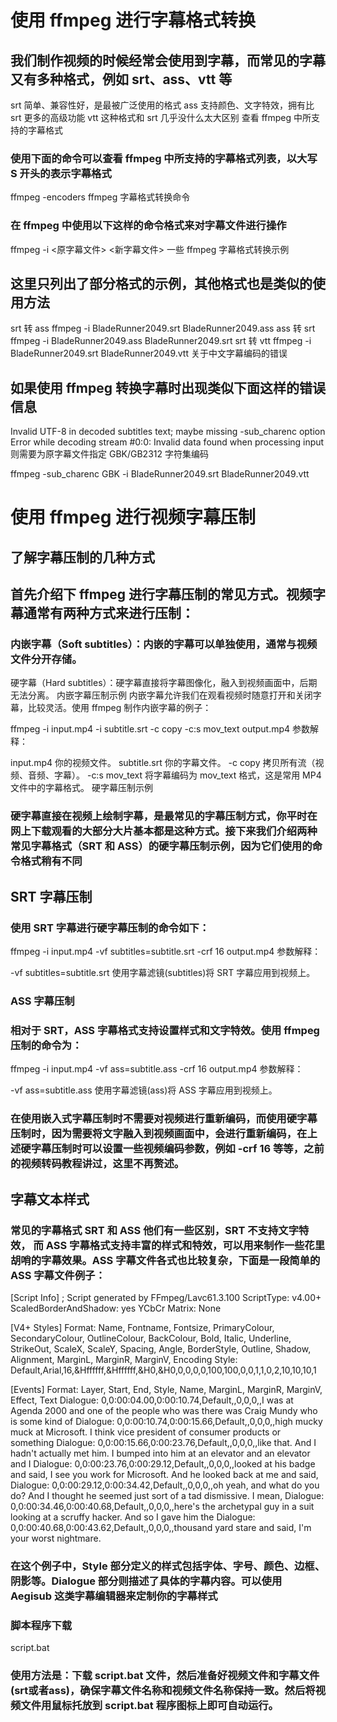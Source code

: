 # 使用 ffmpeg 进行字幕格式转换
## 我们制作视频的时候经常会使用到字幕，而常见的字幕又有多种格式，例如 srt、ass、vtt 等

srt 简单、兼容性好，是最被广泛使用的格式
ass 支持颜色、文字特效，拥有比 srt 更多的高级功能
vtt 这种格式和 srt 几乎没什么太大区别
查看 ffmpeg 中所支持的字幕格式
### 使用下面的命令可以查看 ffmpeg 中所支持的字幕格式列表，以大写 S 开头的表示字幕格式

ffmpeg -encoders
ffmpeg 字幕格式转换命令
### 在 ffmpeg 中使用以下这样的命令格式来对字幕文件进行操作

ffmpeg -i <原字幕文件> <新字幕文件>
一些 ffmpeg 字幕格式转换示例

## 这里只列出了部分格式的示例，其他格式也是类似的使用方法

srt 转 ass
ffmpeg -i BladeRunner2049.srt BladeRunner2049.ass
ass 转 srt
ffmpeg -i BladeRunner2049.ass BladeRunner2049.srt
srt 转 vtt
ffmpeg -i BladeRunner2049.srt BladeRunner2049.vtt
关于中文字幕编码的错误

## 如果使用 ffmpeg 转换字幕时出现类似下面这样的错误信息

Invalid UTF-8 in decoded subtitles text; maybe missing -sub_charenc option
Error while decoding stream #0:0: Invalid data found when processing input
则需要为原字幕文件指定 GBK/GB2312 字符集编码

ffmpeg -sub_charenc GBK -i BladeRunner2049.srt BladeRunner2049.vtt


# 使用 ffmpeg 进行视频字幕压制

## 了解字幕压制的几种方式
## 首先介绍下 ffmpeg 进行字幕压制的常见方式。视频字幕通常有两种方式来进行压制：

### 内嵌字幕（Soft subtitles）：内嵌的字幕可以单独使用，通常与视频文件分开存储。
硬字幕（Hard subtitles）：硬字幕直接将字幕图像化，融入到视频画面中，后期无法分离。
内嵌字幕压制示例
内嵌字幕允许我们在观看视频时随意打开和关闭字幕，比较灵活。使用 ffmpeg 制作内嵌字幕的例子：

ffmpeg -i input.mp4 -i subtitle.srt -c copy -c:s mov_text output.mp4
参数解释：

input.mp4 你的视频文件。
subtitle.srt 你的字幕文件。
-c copy 拷贝所有流（视频、音频、字幕）。
-c:s mov_text 将字幕编码为 mov_text 格式，这是常用 MP4 文件中的字幕格式。
硬字幕压制示例
### 硬字幕直接在视频上绘制字幕，是最常见的字幕压制方式，你平时在网上下载观看的大部分大片基本都是这种方式。接下来我们介绍两种常见字幕格式（SRT 和 ASS）的硬字幕压制示例，因为它们使用的命令格式稍有不同

## SRT 字幕压制
### 使用 SRT 字幕进行硬字幕压制的命令如下：

ffmpeg -i input.mp4 -vf subtitles=subtitle.srt -crf 16 output.mp4
参数解释：

-vf subtitles=subtitle.srt 使用字幕滤镜(subtitles)将 SRT 字幕应用到视频上。
### ASS 字幕压制
### 相对于 SRT，ASS 字幕格式支持设置样式和文字特效。使用 ffmpeg 压制的命令为：

ffmpeg -i input.mp4 -vf ass=subtitle.ass -crf 16 output.mp4
参数解释：

-vf ass=subtitle.ass 使用字幕滤镜(ass)将 ASS 字幕应用到视频上。
### 在使用嵌入式字幕压制时不需要对视频进行重新编码，而使用硬字幕压制时，因为需要将文字融入到视频画面中，会进行重新编码，在上述硬字幕压制时可以设置一些视频编码参数，例如 -crf 16 等等，之前的视频转码教程讲过，这里不再赘述。

## 字幕文本样式
### 常见的字幕格式 SRT 和 ASS 他们有一些区别，SRT 不支持文字特效， 而 ASS 字幕格式支持丰富的样式和特效，可以用来制作一些花里胡哨的字幕效果。ASS 字幕文件各式也比较复杂，下面是一段简单的 ASS 字幕文件例子：

[Script Info]
; Script generated by FFmpeg/Lavc61.3.100
ScriptType: v4.00+
ScaledBorderAndShadow: yes
YCbCr Matrix: None

[V4+ Styles]
Format: Name, Fontname, Fontsize, PrimaryColour, SecondaryColour, OutlineColour, BackColour, Bold, Italic, Underline, StrikeOut, ScaleX, ScaleY, Spacing, Angle, BorderStyle, Outline, Shadow, Alignment, MarginL, MarginR, MarginV, Encoding
Style: Default,Arial,16,&Hffffff,&Hffffff,&H0,&H0,0,0,0,0,100,100,0,0,1,1,0,2,10,10,10,1

[Events]
Format: Layer, Start, End, Style, Name, MarginL, MarginR, MarginV, Effect, Text
Dialogue: 0,0:00:04.00,0:00:10.74,Default,,0,0,0,,I was at Agenda 2000 and one of the people who was there was Craig Mundy who is some kind of
Dialogue: 0,0:00:10.74,0:00:15.66,Default,,0,0,0,,high mucky muck at Microsoft. I think vice president of consumer products or something
Dialogue: 0,0:00:15.66,0:00:23.76,Default,,0,0,0,,like that. And I hadn't actually met him. I bumped into him at an elevator and an elevator and I
Dialogue: 0,0:00:23.76,0:00:29.12,Default,,0,0,0,,looked at his badge and said, I see you work for Microsoft. And he looked back at me and said,
Dialogue: 0,0:00:29.12,0:00:34.42,Default,,0,0,0,,oh yeah, and what do you do? And I thought he seemed just sort of a tad dismissive. I mean,
Dialogue: 0,0:00:34.46,0:00:40.68,Default,,0,0,0,,here's the archetypal guy in a suit looking at a scruffy hacker. And so I gave him the
Dialogue: 0,0:00:40.68,0:00:43.62,Default,,0,0,0,,thousand yard stare and said, I'm your worst nightmare.
### 在这个例子中，Style 部分定义的样式包括字体、字号、颜色、边框、阴影等。Dialogue 部分则描述了具体的字幕内容。可以使用 Aegisub 这类字幕编辑器来定制你的字幕样式

### 脚本程序下载

script.bat
### 使用方法是：下载 script.bat 文件，然后准备好视频文件和字幕文件(srt或者ass)，确保字幕文件名称和视频文件名称保持一致。然后将视频文件用鼠标托放到 script.bat 程序图标上即可自动运行。
